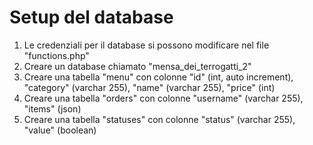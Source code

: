 # Setup del database
1. Le credenziali per il database si possono modificare nel file "functions.php"
2. Creare un database chiamato "mensa_dei_terrogatti_2"
3. Creare una tabella "menu" con colonne "id" (int, auto increment), "category" (varchar 255), "name" (varchar 255), "price" (int)
4. Creare una tabella "orders" con colonne "username" (varchar 255), "items" (json)
5. Creare una tabella "statuses" con colonne "status" (varchar 255), "value" (boolean)

